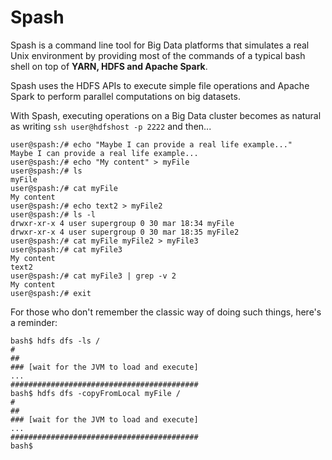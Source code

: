 # Spash

Spash is a command line tool for Big Data platforms that simulates a real Unix environment by providing most of the commands of a typical bash shell on top of **YARN, HDFS and Apache Spark**. 

Spash uses the HDFS APIs to execute simple file operations and Apache Spark to perform parallel computations on big datasets.

With Spash, executing operations on a Big Data cluster becomes as natural as writing `ssh user@hdfshost -p 2222` and then...

```console
user@spash:/# echo "Maybe I can provide a real life example..."
Maybe I can provide a real life example...
user@spash:/# echo "My content" > myFile
user@spash:/# ls
myFile
user@spash:/# cat myFile
My content
user@spash:/# echo text2 > myFile2
user@spash:/# ls -l
drwxr-xr-x 4 user supergroup 0 30 mar 18:34 myFile 
drwxr-xr-x 4 user supergroup 0 30 mar 18:35 myFile2
user@spash:/# cat myFile myFile2 > myFile3
user@spash:/# cat myFile3
My content
text2
user@spash:/# cat myFile3 | grep -v 2
My content
user@spash:/# exit
```

For those who don't remember the classic way of doing such things, here's a reminder:

```console
bash$ hdfs dfs -ls /
#
##
### [wait for the JVM to load and execute]
...
##########################################
bash$ hdfs dfs -copyFromLocal myFile /
#
##
### [wait for the JVM to load and execute]
...
##########################################
bash$ 
```